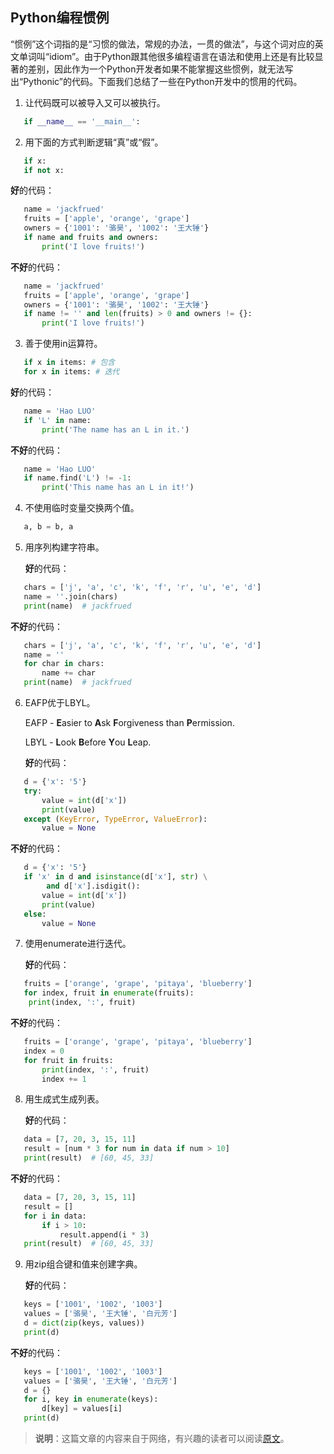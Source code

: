 ## Python编程惯例

“惯例”这个词指的是“习惯的做法，常规的办法，一贯的做法”，与这个词对应的英文单词叫“idiom”。由于Python跟其他很多编程语言在语法和使用上还是有比较显著的差别，因此作为一个Python开发者如果不能掌握这些惯例，就无法写出“Pythonic”的代码。下面我们总结了一些在Python开发中的惯用的代码。

1. 让代码既可以被导入又可以被执行。

```Python
   if __name__ == '__main__':
```


2. 用下面的方式判断逻辑“真”或“假”。

```Python
   if x:
   if not x:
```

   **好**的代码：

```Python
   name = 'jackfrued'
   fruits = ['apple', 'orange', 'grape']
   owners = {'1001': '骆昊', '1002': '王大锤'}
   if name and fruits and owners:
       print('I love fruits!')
```

   **不好**的代码：

```Python
   name = 'jackfrued'
   fruits = ['apple', 'orange', 'grape']
   owners = {'1001': '骆昊', '1002': '王大锤'}
   if name != '' and len(fruits) > 0 and owners != {}:
       print('I love fruits!')
```

3. 善于使用in运算符。

```Python
   if x in items: # 包含
   for x in items: # 迭代
```

   **好**的代码：

```Python
   name = 'Hao LUO'
   if 'L' in name:
       print('The name has an L in it.')
```

   **不好**的代码：

```Python
   name = 'Hao LUO'
   if name.find('L') != -1:
       print('This name has an L in it!')
```

4. 不使用临时变量交换两个值。

```Python
   a, b = b, a
```

5. 用序列构建字符串。

   **好**的代码：

```Python
   chars = ['j', 'a', 'c', 'k', 'f', 'r', 'u', 'e', 'd']
   name = ''.join(chars)
   print(name)  # jackfrued
```

   **不好**的代码：

```Python
   chars = ['j', 'a', 'c', 'k', 'f', 'r', 'u', 'e', 'd']
   name = ''
   for char in chars:
       name += char
   print(name)  # jackfrued
```

6. EAFP优于LBYL。

   EAFP - **E**asier to **A**sk **F**orgiveness than **P**ermission.

   LBYL - **L**ook **B**efore **Y**ou **L**eap.

   **好**的代码：

```Python
   d = {'x': '5'}
   try:
       value = int(d['x'])
       print(value)
   except (KeyError, TypeError, ValueError):
       value = None
```

   **不好**的代码：

```Python
   d = {'x': '5'}
   if 'x' in d and isinstance(d['x'], str) \
   		and d['x'].isdigit():
       value = int(d['x'])
       print(value)
   else:
       value = None
```

7. 使用enumerate进行迭代。

   **好**的代码：

```Python
   fruits = ['orange', 'grape', 'pitaya', 'blueberry']
   for index, fruit in enumerate(fruits):
   	print(index, ':', fruit)
```

   **不好**的代码：

```Python
   fruits = ['orange', 'grape', 'pitaya', 'blueberry']
   index = 0
   for fruit in fruits:
       print(index, ':', fruit)
       index += 1
```

8. 用生成式生成列表。

   **好**的代码：

```Python
   data = [7, 20, 3, 15, 11]
   result = [num * 3 for num in data if num > 10]
   print(result)  # [60, 45, 33]
```

   **不好**的代码：

```Python
   data = [7, 20, 3, 15, 11]
   result = []
   for i in data:
       if i > 10:
           result.append(i * 3)
   print(result)  # [60, 45, 33]
```

9. 用zip组合键和值来创建字典。

   **好**的代码：

```Python
   keys = ['1001', '1002', '1003']
   values = ['骆昊', '王大锤', '白元芳']
   d = dict(zip(keys, values))
   print(d)
```

   **不好**的代码：

```Python
   keys = ['1001', '1002', '1003']
   values = ['骆昊', '王大锤', '白元芳']
   d = {}
   for i, key in enumerate(keys):
       d[key] = values[i]
   print(d)
```

> **说明**：这篇文章的内容来自于网络，有兴趣的读者可以阅读[原文](http://safehammad.com/downloads/python-idioms-2014-01-16.pdf)。


